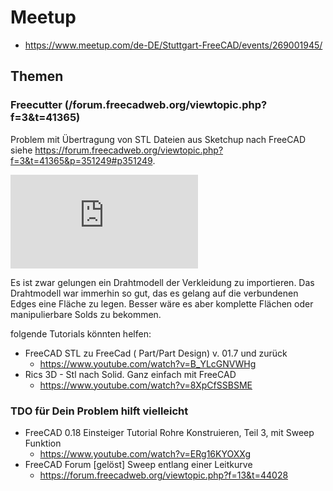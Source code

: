 # Meetup
* https://www.meetup.com/de-DE/Stuttgart-FreeCAD/events/269001945/

## Themen
### Freecutter (/forum.freecadweb.org/viewtopic.php?f=3&t=41365)
Problem mit Übertragung von STL Dateien aus Sketchup nach FreeCAD siehe https://forum.freecadweb.org/viewtopic.php?f=3&t=41365&p=351249#p351249.

![Bike](https://forum.freecadweb.org/download/file.php?id=97496)

Es ist zwar gelungen ein Drahtmodell der Verkleidung zu importieren. Das Drahtmodell war immerhin so gut, das es gelang auf die verbundenen Edges eine Fläche zu legen. Besser wäre es aber komplette Flächen oder manipulierbare Solds zu bekommen.

folgende Tutorials könnten helfen:
* FreeCAD STL zu FreeCad ( Part/Part Design) v. 01.7 und zurück
  * https://www.youtube.com/watch?v=B_YLcGNVWHg
* Rics 3D - Stl nach Solid. Ganz einfach mit FreeCAD
  * https://www.youtube.com/watch?v=8XpCfSSBSME

### TDO für Dein Problem hilft vielleicht
* FreeCAD 0.18 Einsteiger Tutorial Rohre Konstruieren, Teil 3, mit Sweep Funktion
  * https://www.youtube.com/watch?v=ERg16KYOXXg
* FreeCAD Forum [gelöst] Sweep entlang einer Leitkurve
  * https://forum.freecadweb.org/viewtopic.php?f=13&t=44028
